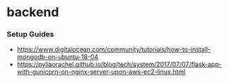 # backend
### Setup Guides

- <https://www.digitalocean.com/community/tutorials/how-to-install-mongodb-on-ubuntu-18-04>
- <https://pyliaorachel.github.io/blog/tech/system/2017/07/07/flask-app-with-gunicorn-on-nginx-server-upon-aws-ec2-linux.html>
